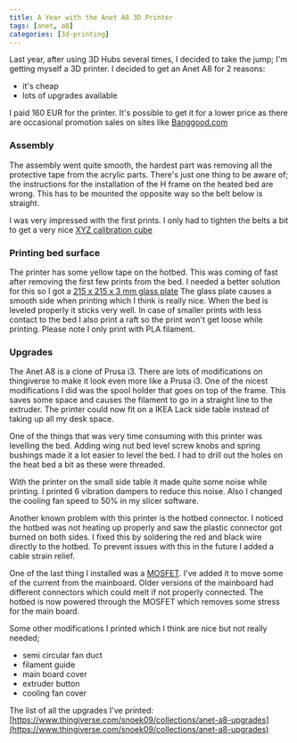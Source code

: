 ```yaml
---
title: A Year with the Anet A8 3D Printer
tags: [anet, a8]
categories: [3d-printing]
---
```


Last year, after using 3D Hubs several times, I decided to take the jump; I'm getting myself a 3D printer.
I decided to get an Anet A8 for 2 reasons:
 
- it's cheap
- lots of upgrades available

I paid 160 EUR for the printer. It's possible to get it for a lower price as there are occasional promotion sales on sites like [Banggood.com](https://www.banggood.com/Anet-A8-3D-Printer-DIY-Kit-1_75mm-0_4mm-Support-ABS-PLA-HIPS-p-1130694.html?p=E8231110898371201705)

### Assembly
 
The assembly went quite smooth, the hardest part was removing all the protective tape from the acrylic parts.
There's just one thing to be aware of; the instructions for the installation of the H frame on the heated bed are wrong.
This has to be mounted the opposite way so the belt below is straight.

I was very impressed with the first prints. I only had to tighten the belts a bit to get a very nice 
[XYZ calibration cube](https://www.thingiverse.com/make:370493)

### Printing bed surface

The printer has some yellow tape on the hotbed. This was coming of fast after removing the first few prints from the bed.
I needed a better solution for this so I got a [215 x 215 x 3 mm glass plate](https://www.velleman.eu/products/view/?id=417314)
The glass plate causes a smooth side when printing which I think is really nice. When the bed is leveled properly it sticks
very well. In case of smaller prints with less contact to the bed I also print a raft so the print won't get loose while printing.
Please note I only print with PLA filament.

### Upgrades

The Anet A8 is a clone of Prusa i3. There are lots of modifications on thingiverse to make it look even more like a Prusa i3.
One of the nicest modifications I did was the spool holder that goes on top of the frame. This saves some space and causes
the filament to go in a straight line to the extruder. The printer could now fit on a IKEA Lack side table instead of taking up
all my desk space.

One of the things that was very time consuming with this printer was levelling the bed. Adding wing nut bed level screw knobs
and spring bushings made it a lot easier to level the bed. I had to drill out the holes on the heat bed a bit 
as these were threaded.

With the printer on the small side table it made quite some noise while printing. I printed 6 vibration dampers to reduce this noise.
Also I changed the cooling fan speed to 50% in my slicer software.

Another known problem with this printer is the hotbed connector. I noticed the hotbed was not heating up properly and saw the plastic
connector got burned on both sides. I fixed this by soldering the red and black wire directly to the hotbed. To prevent issues with this
in the future I added a cable strain relief. 

One of the last thing I installed was a [MOSFET](https://www.banggood.com/3D-Printer-Parts-General-Add-on-Heated-Bed-Power-Expansion-Module-High-Power-For-Chitu-Motherboard-p-1086965.html?p=E8231110898371201705). I've added it to move some of the current from the mainboard. Older versions of the mainboard
had different connectors which could melt if not properly connected. The hotbed is now powered through the MOSFET which removes some
stress for the main board.

Some other modifications I printed which I think are nice but not really needed;

- semi circular fan duct
- filament guide
- main board cover
- extruder button
- cooling fan cover

The list of all the upgrades I've printed: [https://www.thingiverse.com/snoek09/collections/anet-a8-upgrades](https://www.thingiverse.com/snoek09/collections/anet-a8-upgrades)
